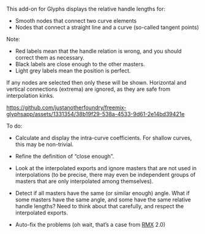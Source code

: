 This add-on for Glyphs displays the relative handle lengths for:
* Smooth nodes that connect two curve elements
* Nodes that connect a straight line and a curve (so-called tangent points)

Note:
* Red labels mean that the handle relation is wrong, and you should correct them as necessary.
* Black labels are close enough to the other masters.
* Light grey labels mean the position is perfect.

If any nodes are selected then only these will be shown.
Horizontal and vertical connections (extrema) are ignored, as they are safe from interpolation kinks.

https://github.com/justanotherfoundry/freemix-glyphsapp/assets/1331354/38b19f29-538a-4533-9d61-2e14bd39421e

To do:
* Calculate and display the intra-curve coefficients. For shallow curves, this may be non-trivial.
* Refine the definition of “close enough”.
* Look at the interpolated exports and ignore masters that are not used in interpolations
(to be precise, there may even be independent groups of masters that are only interpolated among themselves).
* Detect if all masters have the same (or similar enough) angle.
What if some masters have the same angle, and some have the same relative handle lengths?
Need to think about that carefully, and respect the interpolated exports.

* Auto-fix the problems (oh wait, that’s a case from [RMX](https://remix-tools.com) 2.0)
